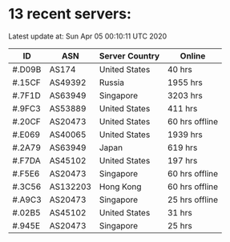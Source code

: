 # 13 recent servers:

Latest update at: Sun Apr 05 00:10:11 UTC 2020

| ID | ASN | Server Country | Online |
| -- | --- | -------------- | ------ |
| #.D09B | AS174 | United States | 40 hrs |
| #.15CF | AS49392 | Russia | 1955 hrs |
| #.7F1D | AS63949 | Singapore | 3203 hrs |
| #.9FC3 | AS53889 | United States | 411 hrs |
| #.20CF | AS20473 | United States | 60 hrs offline |
| #.E069 | AS40065 | United States | 1939 hrs |
| #.2A79 | AS63949 | Japan | 619 hrs |
| #.F7DA | AS45102 | United States | 197 hrs |
| #.F5E6 | AS20473 | Singapore | 60 hrs offline |
| #.3C56 | AS132203 | Hong Kong | 60 hrs offline |
| #.A9C3 | AS20473 | Singapore | 25 hrs offline |
| #.02B5 | AS45102 | United States | 31 hrs |
| #.945E | AS20473 | Singapore | 25 hrs |

